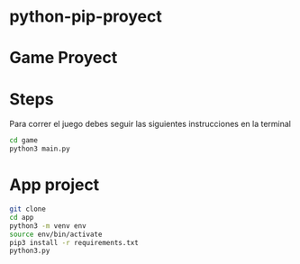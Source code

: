 # python-pip-proyect

# Game Proyect

# Steps

Para correr el juego debes seguir las siguientes instrucciones en la terminal

```sh
cd game
python3 main.py
```

# App project
```sh
git clone
cd app
python3 -m venv env
source env/bin/activate
pip3 install -r requirements.txt
python3.py
```